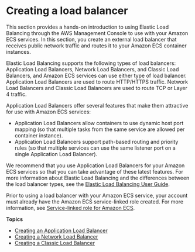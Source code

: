 # Creating a load balancer<a name="create-load-balancer"></a>

This section provides a hands\-on introduction to using Elastic Load Balancing through the AWS Management Console to use with your Amazon ECS services\. In this section, you create an external load balancer that receives public network traffic and routes it to your Amazon ECS container instances\.

Elastic Load Balancing supports the following types of load balancers: Application Load Balancers, Network Load Balancers, and Classic Load Balancers, and Amazon ECS services can use either type of load balancer\. Application Load Balancers are used to route HTTP/HTTPS traffic\. Network Load Balancers and Classic Load Balancers are used to route TCP or Layer 4 traffic\.

Application Load Balancers offer several features that make them attractive for use with Amazon ECS services:
+ Application Load Balancers allow containers to use dynamic host port mapping \(so that multiple tasks from the same service are allowed per container instance\)\.
+ Application Load Balancers support path\-based routing and priority rules \(so that multiple services can use the same listener port on a single Application Load Balancer\)\.

We recommend that you use Application Load Balancers for your Amazon ECS services so that you can take advantage of these latest features\. For more information about Elastic Load Balancing and the differences between the load balancer types, see the [Elastic Load Balancing User Guide](https://docs.aws.amazon.com/elasticloadbalancing/latest/userguide/)\.

Prior to using a load balancer with your Amazon ECS service, your account must already have the Amazon ECS service\-linked role created\. For more information, see [Service\-linked role for Amazon ECS](using-service-linked-roles.md)\.

**Topics**
+ [Creating an Application Load Balancer](create-application-load-balancer.md)
+ [Creating a Network Load Balancer](create-network-load-balancer.md)
+ [Creating a Classic Load Balancer](create-standard-load-balancer.md)